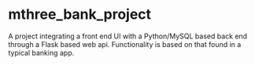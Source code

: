 # mthree_bank_project
A project integrating a front end UI with a Python/MySQL based back end through a Flask based web api. Functionality is based on that found in a typical banking app. 

<!-- brew install pkg-config -->
<!-- brew install mysql -->

<!-- Download docker desktop -->

<!-- pip install -r requirements.txt -->
